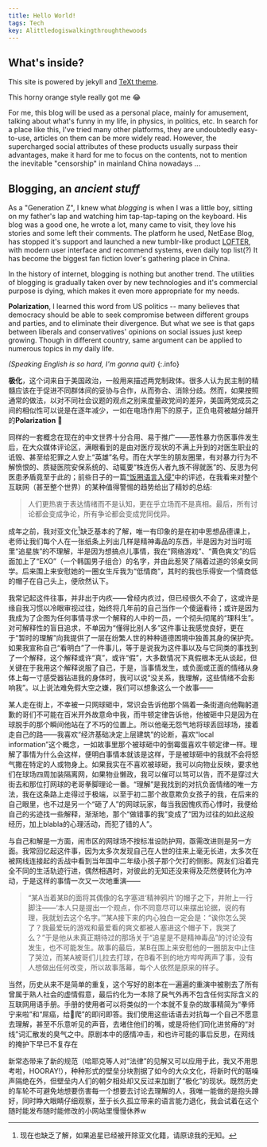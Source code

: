 ```yaml
---
title: Hello World!
tags: Tech 
key: Alittledogiswalkingthroughthewoods
---
```


## What's inside?

This site is powered by jekyll and [TeXt theme](https://github.com/kitian616/jekyll-TeXt-theme/).

This horny orange style really got me :joy:

<!--more-->

For me, this blog will be used as a personal place, mainly for amusement, talking about what's funny in my life, in physics, in politics, etc. In search for a place like this, I've tried many other platforms, they are undoubtedly easy-to-use, articles on them can be more widely read. However, the supercharged social attributes of these products usually surpass their advantages, make it hard for me to focus on the contents, not to mention the inevitable "censorship" in mainland China nowadays ... 

## Blogging, an *ancient stuff*

As a "Generation Z", I knew what *blogging* is when I was a little boy, sitting on my father's lap and watching him tap-tap-taping on the keyboard. His blog was a good one, he wrote a lot, many came to visit, they love his stories and some left their comments. The platform he used, NetEase Blog, has stopped it's support and launched a new tumblr-like product [LOFTER](https://www.lofter.com/ ), with modern user interface and recommend systems, even daily top list(?) It has become the biggest fan fiction lover's gathering place in China.

In the history of internet, blogging is nothing but another trend. The utilities of blogging is gradually taken over by new technologies and it's commercial purpose is dying, which makes it even more appropriate for my needs.

**Polarization**, I learned this word from US politics -- many believes that democracy should be able to seek compromise between different groups and parties, and to eliminate their divergence. But what we see is that gaps between liberals and conservatives' opinions on social issues just keep growing. Though in different country, same argument can be applied to numerous topics in my daily life.

 *(Speaking English is so hard, I'm gonna quit)*
{:.info}

**极化**，这个词来自于美国政治，一般用来描述两党制政体。很多人认为民主制的精髓应该在于促进不同群体间的妥协与合作，从而弥合、消除分歧。然而，如果按照通常的做法，以对不同社会议题的观点之别来度量政党间的差异，美国两党成员之间的相似性可以说是在逐年减少，一如在电场作用下的原子，正负电荷被越分越开的**Polarization** :dog:

同样的一套概念在现在的中文世界十分合用、易于推广——恶性暴力伤医事件发生后，在大众媒体评论区，满眼看到的是由对医疗现状的不满上升到的对医生职业的诋毁、甚至给犯罪之人安上“英雄”名号。而在大学生的朋友圈里，有对暴力行为不解愤恨的、质疑医院安保系统的、动辄要“株连伤人者九族不得就医”的、反思为何医患矛盾竟至于此的；前些日子的一篇[“饭圈语言入侵”](https://mp.weixin.qq.com/s?__biz=MzA3MDM3NjE5NQ==&mid=2650851853&idx=1&sn=5a263c7af9b834a792d2b12a6ca48acd&chksm=84c9a461b3be2d77630cffbb74f0cc16d7ff3f07d5cf0a3223a9c6c125367465a19d547d702f)中的评述，在我看来对整个互联网（甚至整个世界）的某种值得警惕的趋势给出了精妙的总结:
> 人们更热衷于表达情绪而不是认知，更在乎立场而不是真相。最后，所有讨论都会变成争论，所有争论都会变成党同伐异。

成年之前，我对亚文化[^note1]缺乏基本的了解，唯一有印象的是在初中思想品德课上，老师让我们每个人在一张纸条上列出几样是精神毒品的东西，半是因为对当时班里“追星族”的不理解，半是因为想搞点儿事情，我在“网络游戏”、“黄色爽文”的后面加上了“EXO”（一个韩国男子组合）的名字，并由此惹哭了隔着过道的邻桌女同学。后来围上来安慰她的一圈女生斥我为“低情商”，其时的我也乐得安一个情商低的帽子在自己头上，便欣然认下。

[^note1]: 现在也缺乏了解，如果追星已经被开除亚文化籍，请原谅我的无知。

我常记起这件往事，并非出于内疚——曾经内疚过，但已经很久不会了，这或许是缘自我习惯以冷眼审视过往，始终将几年前的自己当作一个傻逼看待；或许是因为我成为了企图为任何事情寻求一个解释的人中的一员，一个彻头彻尾的“理科生”。对可解释性的盲目追求，不单因为“懂得比别人多”这件事让我感觉良好，更在于“暂时的理解”向我提供了一层在纷繁人世的种种道德困境中独善其身的保护壳。如果我宣称自己“看明白”了一件事儿，等于是说我为这件事以及与它同类的事找到了一个解释，这个解释或许“真”，或许“假”，大多数情况下真假根本无从谈起，但关键在于我用这个解释说服了自己，于是，当事情发生，或负面或正面的情绪从身体上每一寸感受器钻进我的身体时，我可以说“没关系，我理解，这些情绪不会影响我”。以上说法难免假大空之嫌，我们可以想象这么一个故事——

某人走在街上，不幸被一只网球砸中，常识会告诉他那个隔着一条街道向他鞠躬道歉的哥们不可能在百米开外故意命中我，而牛顿定律告诉他，他被砸中只是因为在球脱手的那个瞬间他站在了不巧的位置上。所以他毫无怨气地将球丢回球场，接着走自己的路——我喜欢“经济基础决定上层建筑”的论断，喜欢“local information”这个概念，一如故事里那个被球砸中的倒霉蛋喜欢牛顿定律一样。理解了事情为什么会这样，便明白事情本就该是这样，于是被球砸中的我就不会将怒气撒在特定的人或物身上。如果我实在不喜欢被球砸，我可以向物业反映，要求他们在球场四周加装隔离网，如果物业懒政，我可以催可以骂可以告，而不是穿过大街去和那位打网球的老哥拳脚理论一番。“理解”是我找到的对抗负面情绪的唯一方法，我在这条路上走得过于极端，以至于初二那个故意欺负女孩子的我，在后来的自己眼里，也不过是另一个“砸了人”的网球玩家，每当我因愧疚而心悸时，我便给自己的劣迹找一些解释，渐渐地，那个“做错事的我”变成了“因为过往的如此这般经历，加上blabla的心理活动，而犯了错的人”。

与自己和解是一方面，闹市区的网球场不按标准设防护网，亟需改进则是另一方面。我常回忆起这件事，因为太多次发现自己在人世的往来上毫无长进，太多次在被网线连接起的舌战中看到当年国中二年级小孩子那个欠打的侧影。网友们沿着完全不同的生活轨迹行进，偶然相遇时，对彼此的无知还没来得及茫然便转化为冲动，于是这样的事情一次又一次地重演——

> “某A当着某B的面将其偶像的名字塞进‘精神鸦片’的帽子之下，并附上一行脚注——‘本人只是提出一个观点，你不同意尽可以来摆出论据，说的有理，我就划去这个名字。’”某A接下来的内心独白一定会是：“诶你怎么哭了？我最爱玩的游戏和最爱看的爽文都被人塞进这个帽子下，我哭了么？”于是他从未真正期待过的那场关于“追星是不是精神毒品”的讨论没有发生，也不可能发生。故事的最后，某B在围上来安慰他的一圈朋友中止住了哭泣，而某A被哥们儿拉去打球，在B看不到的地方哔哔两声了事，没有人想做出任何改变，所以故事落幕，每个人依然是原来的样子。

当然，历史从来不是简单的重复，这个写好的剧本在一遍遍的重演中被剔去了所有曾属于熟人社会的虚情假意，最后约化为一本除了戾气外再不包含任何实际含义的互联网用语手册。手册的使用者可以将类似的一个本就不复杂的故事精简为“拳师宁来啦”和“屌癌，给:older_man:爬”的即问即答。我们使用这些话语去对抗每一个自己不愿意去理解，甚至不乐意听见的声音，去堵住他们的嘴，或是将他们同化进贫瘠的“对线”词汇散发的臭气之中。原剧本中的感情冲击，和也许可能的事后反思，在网线的掩护下早已不复存在

新常态带来了新的规范<span class="heimu" title="你发现了一个黑幕">（哈耶克等人对“法律”的见解又可以应用于此，我又不用思考啦，HOORAY!）</span>，种种形式的壁垒分块割据了如今的大众文化，将新时代的聒噪声隔绝在外，但壁垒内人们的朝夕相处却又反过来加剧了“极化”的现状。既然历史的车轮不可避免地想要伤害每一个想要去讨论去理解的人，我唯一能做的是抱头蹲好，同时睁大眼睛仔细观察，至于长久孤立带来的语言能力退化，我会试着在这个随时能发布随时能修改的小网站里慢慢休养w

<!--经过社会的毒打，曾经不知尊重为何物的那个沙雕收敛了不少，<span class="heimu" title="【手动捂脸】">心里究竟是怎么想的已经无从查明，但</span>新时代的“自由平等”理念已经刻进了DNA，不会再对别人的爱好说三道四；对无甚好感的人愿不愿意花功夫揣摩TA心思不太好说，但至少对自己人说话的时候知道了要三思、要多考虑人家感受；段子常说什么15岁以前出现的东西是理所当然的、30岁以后出现的新事物是违背自然的云云。多年前面对着邻座女生的我，如今面对着<span class="heimu" title="【再次捂脸】">一边尔虞我诈一边圈地自萌的</span>“圈”们，活像是而立之年的大叔。谈理解？过于艰难。只是希望不要在自个儿不知情的情况下被划进“建政圈”，如果可以选的话，虽然没法儿将声优们的作品名倒背如流，也很少对着纸片人芳心大动，但我挺乐意当个二刺螈:joy:-->

<!--
{% if site.liker_id %}
<iframe
  frameborder="no"  
  style="width: 100%; max-width: 360px; height: 180px; margin: auto; overflow: hidden; display: block;"
  src="https://button.like.co/in/embed/{{site.liker_id}}/button?referrer={{ page.url | absolute_url | cgi_escape }}">
</iframe>
{% endif %}
-->